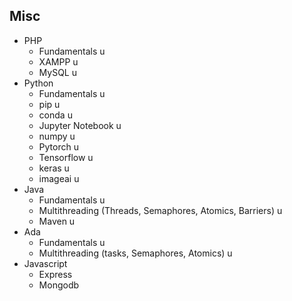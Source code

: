 ## Misc

- PHP
  - Fundamentals u
  - XAMPP u
  - MySQL u
- Python
  - Fundamentals u
  - pip u
  - conda u
  - Jupyter Notebook u
  - numpy u
  - Pytorch u
  - Tensorflow u
  - keras u
  - imageai u
- Java
  - Fundamentals u
  - Multithreading (Threads, Semaphores, Atomics, Barriers) u
  - Maven u
- Ada
  - Fundamentals u
  - Multithreading (tasks, Semaphores, Atomics) u
- Javascript
  - Express
  - Mongodb
